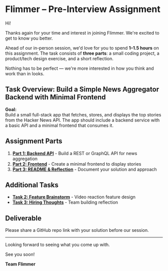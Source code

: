 # Flimmer – Pre-Interview Assignment

Hi!   

Thanks again for your time and interest in joining Flimmer. We're excited to get to know you better.

Ahead of our in-person session, we'd love for you to spend **1–1.5 hours** on this assignment. The task consists of **three parts**: a small coding project, a product/tech design exercise, and a short reflection.

Nothing has to be perfect — we're more interested in how you think and work than in looks.

## Task Overview: Build a Simple News Aggregator Backend with Minimal Frontend

**Goal:**  
Build a small full-stack app that fetches, stores, and displays the top stories from the Hacker News API. The app should include a backend service with a basic API and a minimal frontend that consumes it.

## Assignment Parts

1. **[Part 1: Backend API](./part-1-backend-api.md)** - Build a REST or GraphQL API for news aggregation
2. **[Part 2: Frontend](./part-2-frontend.md)** - Create a minimal frontend to display stories
3. **[Part 3: README & Reflection](./part-3-readme-reflection.md)** - Document your solution and approach

## Additional Tasks

- **[Task 2: Feature Brainstorm](./task-2-feature-brainstorm.md)** - Video reaction feature design
- **[Task 3: Hiring Thoughts](./task-3-hiring-thoughts.md)** - Team building reflection

## Deliverable

Please share a GitHub repo link with your solution before our session.

---

Looking forward to seeing what you come up with.

See you soon!

**Team Flimmer**